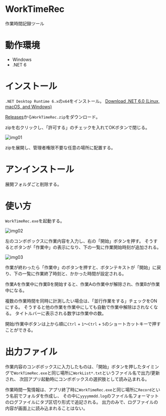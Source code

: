 # WorkTimeRec
作業時間記録ツール

# 動作環境

- Windows
- .NET 6

# インストール

`.NET Desktop Runtime 6.x`の`x64`をインストール。
[Download .NET 6.0 (Linux, macOS, and Windows)](https://dotnet.microsoft.com/en-us/download/dotnet/6.0)

[Releases](https://github.com/3xKEsGJQsmEQLAfuMv9QikF8i9y7Bf1D6NjguXg/WorkTimeRec/releases)から`WorkTimeRec.zip`をダウンロード。

zipを右クリックし、「許可する」のチェックを入れてOKボタンで閉じる。

![img01](https://user-images.githubusercontent.com/99333667/158048370-86ace359-76e7-4ad8-b551-ba03e9e58b92.png)

zipを展開し、管理者権限不要な任意の場所に配置する。

# アンインストール

展開フォルダごと削除する。

# 使い方

`WorkTimeRec.exe`を起動する。

![img02](https://user-images.githubusercontent.com/99333667/158048524-f702c2b5-c865-45ed-b3c6-a2a651628c37.png)

左のコンボボックスに作業内容を入力し、右の「開始」ボタンを押す。
そうするとボタンが「作業中」の表示になり、下の一覧に作業開始時刻が追加される。

![img03](https://user-images.githubusercontent.com/99333667/158048537-da9f6af3-b54d-43d0-a621-48a96c05689a.png)

作業が終わったら「作業中」のボタンを押すと、ボタンテキストが「開始」に戻り、下の一覧に作業終了時刻と、かかった時間が設定される。

作業Aを作業中に作業Bを開始すると、作業Aの作業中が解除され、作業Bが作業中になる。

複数の作業時間を同時に計測したい場合は、「並行作業をする」チェックをONにする。
そうすると他の作業を作業中にしても自動で作業中解除はされなくなる。
タイトルバーに表示される数字は作業中の数。

開始/作業中ボタンは上から順に`Ctrl` + `1`～`Ctrl` + `5`のショートカットキーで押すことができる。

# 出力ファイル

作業内容のコンボボックスに入力したものは、「開始」ボタンを押したタイミングで`WorkTimeRec.exe`と同じ場所に`WorkList*.txt`というファイル名で出力/更新され、
次回アプリ起動時にコンボボックスの選択肢として読み込まれる。

作業時間一覧情報は、アプリ終了時に`WorkTimeRec.exe`と同じ場所に`Record`という名前でフォルダを作成し、
その中に`yyyymmdd.log`のファイル名フォーマットのログファイルにタブ区切り形式で追記される。
出力のみで、ログファイルの内容が画面上に読み込まれることはない。
